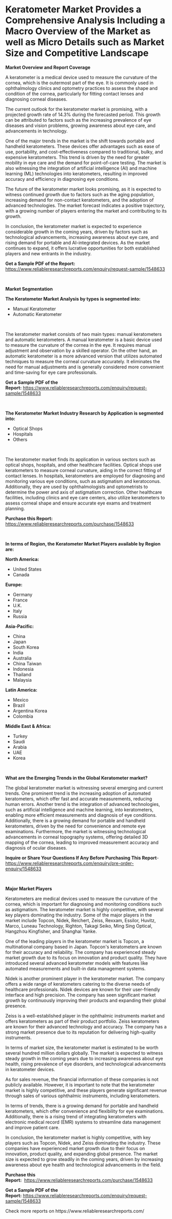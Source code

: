 <p><h1>Keratometer Market Provides a Comprehensive Analysis Including a Macro Overview of the Market as well as Micro Details such as Market Size and Competitive Landscape</h1></p><p><strong>Market Overview and Report Coverage</strong></p>
<p><p>A keratometer is a medical device used to measure the curvature of the cornea, which is the outermost part of the eye. It is commonly used in ophthalmology clinics and optometry practices to assess the shape and condition of the cornea, particularly for fitting contact lenses and diagnosing corneal diseases.</p><p>The current outlook for the keratometer market is promising, with a projected growth rate of 14.3% during the forecasted period. This growth can be attributed to factors such as the increasing prevalence of eye diseases and vision problems, growing awareness about eye care, and advancements in technology.</p><p>One of the major trends in the market is the shift towards portable and handheld keratometers. These devices offer advantages such as ease of use, portability, and cost-effectiveness compared to traditional, bulky, and expensive keratometers. This trend is driven by the need for greater mobility in eye care and the demand for point-of-care testing. The market is also witnessing the integration of artificial intelligence (AI) and machine learning (ML) technologies into keratometers, resulting in improved accuracy and efficiency in diagnosing eye conditions.</p><p>The future of the keratometer market looks promising, as it is expected to witness continued growth due to factors such as the aging population, increasing demand for non-contact keratometers, and the adoption of advanced technologies. The market forecast indicates a positive trajectory, with a growing number of players entering the market and contributing to its growth.</p><p>In conclusion, the keratometer market is expected to experience considerable growth in the coming years, driven by factors such as technological advancements, increasing awareness about eye care, and rising demand for portable and AI-integrated devices. As the market continues to expand, it offers lucrative opportunities for both established players and new entrants in the industry.</p></p>
<p><strong>Get a Sample PDF of the Report:</strong> <a href="https://www.reliableresearchreports.com/enquiry/request-sample/1548633">https://www.reliableresearchreports.com/enquiry/request-sample/1548633</a></p>
<p>&nbsp;</p>
<p><strong>Market Segmentation</strong></p>
<p><strong>The Keratometer Market Analysis by types is segmented into:</strong></p>
<p><ul><li>Manual Keratometer</li><li>Automatic Keratometer</li></ul></p>
<p>&nbsp;</p>
<p><p>The keratometer market consists of two main types: manual keratometers and automatic keratometers. A manual keratometer is a basic device used to measure the curvature of the cornea in the eye. It requires manual adjustment and observation by a skilled operator. On the other hand, an automatic keratometer is a more advanced version that utilizes automated techniques to measure the corneal curvature accurately. It eliminates the need for manual adjustments and is generally considered more convenient and time-saving for eye care professionals.</p></p>
<p><strong>Get a Sample PDF of the Report:</strong>&nbsp;<a href="https://www.reliableresearchreports.com/enquiry/request-sample/1548633">https://www.reliableresearchreports.com/enquiry/request-sample/1548633</a></p>
<p>&nbsp;</p>
<p><strong>The Keratometer Market Industry Research by Application is segmented into:</strong></p>
<p><ul><li>Optical Shops</li><li>Hospitals</li><li>Others</li></ul></p>
<p>&nbsp;</p>
<p><p>The keratometer market finds its application in various sectors such as optical shops, hospitals, and other healthcare facilities. Optical shops use keratometers to measure corneal curvature, aiding in the correct fitting of contact lenses. In hospitals, keratometers are employed for diagnosing and monitoring various eye conditions, such as astigmatism and keratoconus. Additionally, they are used by ophthalmologists and optometrists to determine the power and axis of astigmatism correction. Other healthcare facilities, including clinics and eye care centers, also utilize keratometers to assess corneal shape and ensure accurate eye exams and treatment planning.</p></p>
<p><strong>Purchase this Report:</strong>&nbsp; <a href="https://www.reliableresearchreports.com/purchase/1548633">https://www.reliableresearchreports.com/purchase/1548633</a></p>
<p>&nbsp;</p>
<p><strong>In terms of Region, the Keratometer Market Players available by Region are:</strong></p>
<p>
    <p> <strong> North America: </strong>
        <ul>
            <li>United States</li>
            <li>Canada</li>
        </ul>
        </p> 
    <p> <strong> Europe: </strong>
        <ul>
            <li>Germany</li>
            <li>France</li>
            <li>U.K.</li>
            <li>Italy</li>
            <li>Russia</li>
        </ul>
        </p> 
    <p> <strong> Asia-Pacific: </strong>
        <ul>
            <li>China</li>
            <li>Japan</li>
            <li>South Korea</li>
            <li>India</li>
            <li>Australia</li>
            <li>China Taiwan</li>
            <li>Indonesia</li>
            <li>Thailand</li>
            <li>Malaysia</li>
        </ul>
        </p> 
    <p> <strong> Latin America: </strong>
        <ul>
            <li>Mexico</li>
            <li>Brazil</li>
            <li>Argentina Korea</li>
            <li>Colombia</li>
        </ul>
        </p> 
    <p> <strong> Middle East & Africa: </strong>
        <ul>
            <li>Turkey</li>
            <li>Saudi</li>
            <li>Arabia</li>
            <li>UAE</li>
            <li>Korea</li>
        </ul>
    </p>
    </p>
<p>&nbsp;</p>
<p><strong>What are the Emerging Trends in the Global Keratometer market?</strong></p>
<p><p>The global keratometer market is witnessing several emerging and current trends. One prominent trend is the increasing adoption of automated keratometers, which offer fast and accurate measurements, reducing human errors. Another trend is the integration of advanced technologies, such as artificial intelligence and machine learning, into keratometers, enabling more efficient measurements and diagnosis of eye conditions. Additionally, there is a growing demand for portable and handheld keratometers, driven by the need for convenience and remote eye examinations. Furthermore, the market is witnessing technological advancements in corneal topography systems, offering detailed 3D mapping of the cornea, leading to improved measurement accuracy and diagnosis of ocular diseases.</p></p>
<p><strong>Inquire or Share Your Questions If Any Before Purchasing This Report</strong>- <a href="https://www.reliableresearchreports.com/enquiry/pre-order-enquiry/1548633">https://www.reliableresearchreports.com/enquiry/pre-order-enquiry/1548633</a></p>
<p>&nbsp;</p>
<p><strong>Major Market Players</strong></p>
<p><p>Keratometers are medical devices used to measure the curvature of the cornea, which is important for diagnosing and monitoring conditions such as astigmatism. The keratometer market is highly competitive, with several key players dominating the industry. Some of the major players in the market include Topcon, Nidek, Reichert, Zeiss, Rexxam, Essilor, Huvitz, Marco, Luneau Technology, Righton, Takagi Seiko, Ming Sing Optical, Hangzhou Kingfisher, and Shanghai Yanke.</p><p>One of the leading players in the keratometer market is Topcon, a multinational company based in Japan. Topcon's keratometers are known for their accuracy and reliability. The company has experienced steady market growth due to its focus on innovation and product quality. They have introduced several advanced keratometer models with features like automated measurements and built-in data management systems.</p><p>Nidek is another prominent player in the keratometer market. The company offers a wide range of keratometers catering to the diverse needs of healthcare professionals. Nidek devices are known for their user-friendly interface and high precision. The company has seen significant market growth by continuously improving their products and expanding their global presence.</p><p>Zeiss is a well-established player in the ophthalmic instruments market and offers keratometers as part of their product portfolio. Zeiss keratometers are known for their advanced technology and accuracy. The company has a strong market presence due to its reputation for delivering high-quality instruments.</p><p>In terms of market size, the keratometer market is estimated to be worth several hundred million dollars globally. The market is expected to witness steady growth in the coming years due to increasing awareness about eye health, rising prevalence of eye disorders, and technological advancements in keratometer devices.</p><p>As for sales revenue, the financial information of these companies is not publicly available. However, it is important to note that the keratometer market is highly competitive, and these players generate significant revenue through sales of various ophthalmic instruments, including keratometers.</p><p>In terms of trends, there is a growing demand for portable and handheld keratometers, which offer convenience and flexibility for eye examinations. Additionally, there is a rising trend of integrating keratometers with electronic medical record (EMR) systems to streamline data management and improve patient care.</p><p>In conclusion, the keratometer market is highly competitive, with key players such as Topcon, Nidek, and Zeiss dominating the industry. These companies have experienced market growth due to their focus on innovation, product quality, and expanding global presence. The market size is expected to grow steadily in the coming years, driven by increasing awareness about eye health and technological advancements in the field.</p></p>
<p><strong>Purchase this Report:</strong>&nbsp;&nbsp;<a href="https://www.reliableresearchreports.com/purchase/1548633">https://www.reliableresearchreports.com/purchase/1548633</a></p>
<p></p>
<p><strong>Get a Sample PDF of the Report:</strong>&nbsp;<a href="https://www.reliableresearchreports.com/enquiry/request-sample/1548633">https://www.reliableresearchreports.com/enquiry/request-sample/1548633</a></p>
<p>Check more reports on https://www.reliableresearchreports.com/</p>